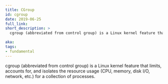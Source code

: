 ```yaml
---
title: CGroup
id: cgroup
date: 2019-06-25
full_link:
short_description: >
  cgroup (abbreviated from control group) is a Linux kernel feature that limits, accounts for, and isolates the resource usage (CPU, memory, disk I/O, network, etc.) for a collection of processes.

aka:
tags:
- fundamental
---
```

cgroup (abbreviated from control group) is a Linux kernel feature that limits, accounts for, and isolates the resource usage (CPU, memory, disk I/O, network, etc.) for a collection of processes.
